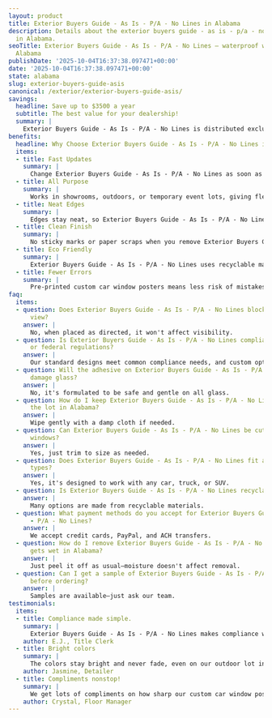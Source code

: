 ```yaml
---
layout: product
title: Exterior Buyers Guide - As Is - P/A - No Lines in Alabama
description: Details about the exterior buyers guide - as is - p/a - no lines product
  in Alabama.
seoTitle: Exterior Buyers Guide - As Is - P/A - No Lines — waterproof window sticker
  Alabama
publishDate: '2025-10-04T16:37:38.097471+00:00'
date: '2025-10-04T16:37:38.097471+00:00'
state: alabama
slug: exterior-buyers-guide-asis
canonical: /exterior/exterior-buyers-guide-asis/
savings:
  headline: Save up to $3500 a year
  subtitle: The best value for your dealership!
  summary: |
    Exterior Buyers Guide - As Is - P/A - No Lines is distributed exclusively by AK Dealer Services, known for the best value in the business across Alabama. Choose their service and enjoy peace of mind with every order.
benefits:
  headline: Why Choose Exterior Buyers Guide - As Is - P/A - No Lines in Alabama?
  items:
  - title: Fast Updates
    summary: |
      Change Exterior Buyers Guide - As Is - P/A - No Lines as soon as details change, keeping your lot accurate and up to date. Fast updates keep you competitive.
  - title: All Purpose
    summary: |
      Works in showrooms, outdoors, or temporary event lots, giving flexibility for every need. Use Exterior Buyers Guide - As Is - P/A - No Lines wherever your cars are displayed.
  - title: Neat Edges
    summary: |
      Edges stay neat, so Exterior Buyers Guide - As Is - P/A - No Lines always looks as good as new. No more fraying or worn-out labels on display.
  - title: Clean Finish
    summary: |
      No sticky marks or paper scraps when you remove Exterior Buyers Guide - As Is - P/A - No Lines—just a clean window. You won’t need extra time for cleanup.
  - title: Eco Friendly
    summary: |
      Exterior Buyers Guide - As Is - P/A - No Lines uses recyclable materials, supporting your dealership’s green initiatives. It’s a smart option for businesses that value sustainability.
  - title: Fewer Errors
    summary: |
      Pre-printed custom car window posters means less risk of mistakes or mismatched information on vehicles. Accuracy reduces confusion and boosts customer satisfaction.
faq:
  items:
  - question: Does Exterior Buyers Guide - As Is - P/A - No Lines block the driver's
      view?
    answer: |
      No, when placed as directed, it won't affect visibility.
  - question: Is Exterior Buyers Guide - As Is - P/A - No Lines compliant with state
      or federal regulations?
    answer: |
      Our standard designs meet common compliance needs, and custom options are available for special rules.
  - question: Will the adhesive on Exterior Buyers Guide - As Is - P/A - No Lines
      damage glass?
    answer: |
      No, it's formulated to be safe and gentle on all glass.
  - question: How do I keep Exterior Buyers Guide - As Is - P/A - No Lines clean on
      the lot in Alabama?
    answer: |
      Wipe gently with a damp cloth if needed.
  - question: Can Exterior Buyers Guide - As Is - P/A - No Lines be cut to fit odd-shaped
      windows?
    answer: |
      Yes, just trim to size as needed.
  - question: Does Exterior Buyers Guide - As Is - P/A - No Lines fit all vehicle
      types?
    answer: |
      Yes, it's designed to work with any car, truck, or SUV.
  - question: Is Exterior Buyers Guide - As Is - P/A - No Lines recyclable?
    answer: |
      Many options are made from recyclable materials.
  - question: What payment methods do you accept for Exterior Buyers Guide - As Is
      - P/A - No Lines?
    answer: |
      We accept credit cards, PayPal, and ACH transfers.
  - question: How do I remove Exterior Buyers Guide - As Is - P/A - No Lines if it
      gets wet in Alabama?
    answer: |
      Just peel it off as usual—moisture doesn't affect removal.
  - question: Can I get a sample of Exterior Buyers Guide - As Is - P/A - No Lines
      before ordering?
    answer: |
      Samples are available—just ask our team.
testimonials:
  items:
  - title: Compliance made simple.
    summary: |
      Exterior Buyers Guide - As Is - P/A - No Lines makes compliance with state rules simple and stress-free.
    author: E.J., Title Clerk
  - title: Bright colors
    summary: |
      The colors stay bright and never fade, even on our outdoor lot in Alabama.
    author: Jasmine, Detailer
  - title: Compliments nonstop!
    summary: |
      We get lots of compliments on how sharp our custom car window posters looks.
    author: Crystal, Floor Manager
---
```


<!-- Generated page for Exterior **Buyers Guide - As Is - P/A - No Lines** in Alabama -->
